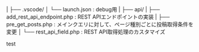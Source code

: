 |
├── .vscode/
│   └── launch.json : debug用
|
├── api/
|   ├── add_rest_api_endpoint.php : REST APIエンドポイントの実装
|   ├── pre_get_posts.php : メインクエリに対して、ページ種別ごとに投稿取得条件を変更
│   └── rest_api_field.php : REST API取得処理のカスタマイズ


test
